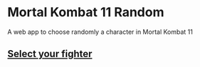 # Mortal Kombat 11 Random
A web app to choose randomly a character in Mortal Kombat 11

## [Select your fighter](https://luizon.github.io/MortalKombat11_Random/)

